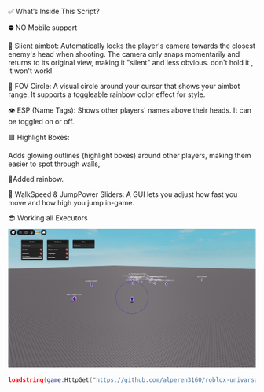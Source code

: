 ✅ What’s Inside This Script?

⛔ NO Mobile support

🎯 Slient aimbot:
Automatically locks the player's camera towards the closest enemy's head when shooting. The camera only snaps momentarily and returns to its original view, making it "silent" and less obvious.
don't hold it , it won't work!

🔴 FOV Circle:
A visual circle around your cursor that shows your aimbot range. It supports a toggleable rainbow color effect for style.

👁️ ESP (Name Tags):
Shows other players' names above their heads. It can be toggled on or off.

🟪 Highlight Boxes:

Adds glowing outlines (highlight boxes) around other players, making them easier to spot through walls,

🌈Added rainbow.

🏃 WalkSpeed & JumpPower Sliders:
A GUI lets you adjust how fast you move and how high you jump in-game.

😎 Working all Executors

![Gui](https://github.com/alperen3160/roblox-univarsal-slient-aimbot/blob/main/pics/sdkopakdssa.png?raw=true)


```lua
loadstring(game:HttpGet("https://github.com/alperen3160/roblox-univarsal-slient-aimbot/raw/refs/heads/main/slient.lua"))()
```
